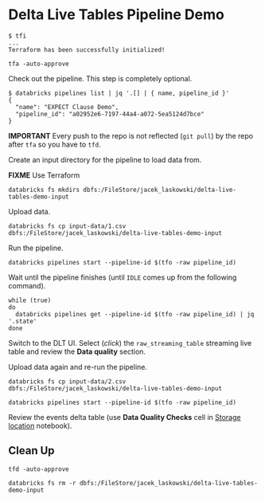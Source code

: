 # Delta Live Tables Pipeline Demo

```console
$ tfi
...
Terraform has been successfully initialized!
```

```console
tfa -auto-approve
```

Check out the pipeline. This step is completely optional.

```console
$ databricks pipelines list | jq '.[] | { name, pipeline_id }'
{
  "name": "EXPECT Clause Demo",
  "pipeline_id": "a02952e6-7197-44a4-a072-5ea5124d7bce"
}
```

**IMPORTANT** Every push to the repo is not reflected (`git pull`) by the repo after `tfa` so you have to `tfd`.

Create an input directory for the pipeline to load data from.

**FIXME** Use Terraform

```console
databricks fs mkdirs dbfs:/FileStore/jacek_laskowski/delta-live-tables-demo-input
```

Upload data.

```console
databricks fs cp input-data/1.csv dbfs:/FileStore/jacek_laskowski/delta-live-tables-demo-input
```

Run the pipeline.

```console
databricks pipelines start --pipeline-id $(tfo -raw pipeline_id)
```

Wait until the pipeline finishes (until `IDLE` comes up from the following command).

```console
while (true)
do
  databricks pipelines get --pipeline-id $(tfo -raw pipeline_id) | jq '.state'
done
```

Switch to the DLT UI. Select (_click_) the `raw_streaming_table` streaming live table and review the **Data quality** section.

Upload data again and re-run the pipeline.

```console
databricks fs cp input-data/2.csv dbfs:/FileStore/jacek_laskowski/delta-live-tables-demo-input
```

```console
databricks pipelines start --pipeline-id $(tfo -raw pipeline_id)
```

Review the events delta table (use **Data Quality Checks** cell in [Storage location](../../Delta%20Live%20Tables/Storage%20location.sql) notebook).

## Clean Up

```console
tfd -auto-approve
```

```console
databricks fs rm -r dbfs:/FileStore/jacek_laskowski/delta-live-tables-demo-input
```
